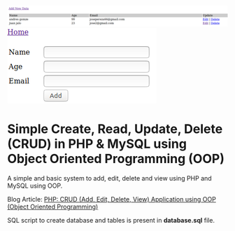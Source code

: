 ![Alt text](crud-php-oop-simple1.png)
![Alt text](crud-php-oop-simple2.png)

Simple Create, Read, Update, Delete (CRUD) in PHP & MySQL using Object Oriented Programming (OOP)
========

A simple and basic system to add, edit, delete and view using PHP and MySQL using OOP.

Blog Article: [PHP: CRUD (Add, Edit, Delete, View) Application using OOP (Object Oriented Programming)](http://blog.chapagain.com.np/php-crud-add-edit-delete-view-application-using-oop-object-oriented-programming/)

SQL script to create database and tables is present in **database.sql** file.

